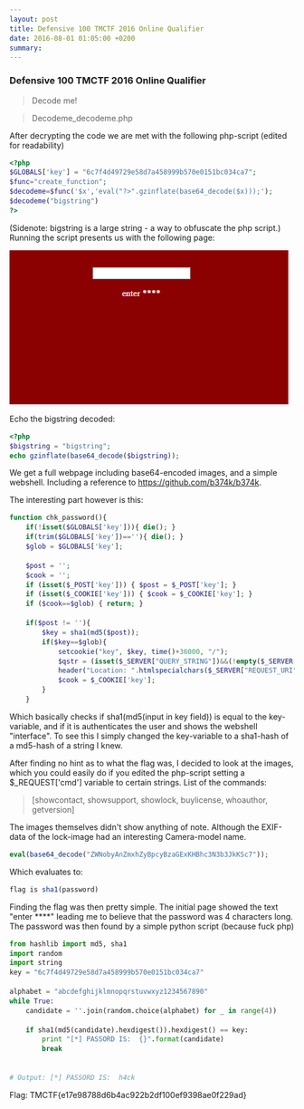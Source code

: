```yaml
---
layout: post
title: Defensive 100 TMCTF 2016 Online Qualifier
date: 2016-08-01 01:05:00 +0200
summary:
---
```



### Defensive 100 TMCTF 2016 Online Qualifier

> Decode me!

>Decodeme_decodeme.php

After decrypting the code we are met with the following php-script (edited for readability)
```php
<?php
$GLOBALS['key'] = "6c7f4d49729e58d7a458999b570e0151bc034ca7";
$func="create_function";
$decodeme=$func('$x','eval("?>".gzinflate(base64_decode($x)));');
$decodeme("bigstring")
?>
```

(Sidenote: bigstring is a large string - a way to obfuscate the php script.)
Running the script presents us with the following page:

![bilde1](https://github.com/ItemizeNTNU/ItemizeNTNU.github.io/blob/master/images/bilde1.PNG?raw=true)

Echo the bigstring decoded:
```php
<?php
$bigstring = "bigstring";
echo gzinflate(base64_decode($bigstring));
```

We get a full webpage including base64-encoded images, and a simple webshell. Including a reference to https://github.com/b374k/b374k.

The interesting part however is this:

```php
function chk_password(){
    if(!isset($GLOBALS['key'])){ die(); }
    if(trim($GLOBALS['key'])==''){ die(); }
    $glob = $GLOBALS['key'];

    $post = '';
    $cook = '';
    if (isset($_POST['key'])) { $post = $_POST['key']; }
    if (isset($_COOKIE['key'])) { $cook = $_COOKIE['key']; }
    if ($cook==$glob) { return; }

    if($post != ''){
	    $key = sha1(md5($post));
        if($key==$glob){
		    setcookie("key", $key, time()+36000, "/");
            $qstr = (isset($_SERVER["QUERY_STRING"])&&(!empty($_SERVER["QUERY_STRING"])))?"?".$_SERVER["QUERY_STRING"]:"";
		    header("Location: ".htmlspecialchars($_SERVER["REQUEST_URI"].$qstr, 2 | 1));
        	$cook = $_COOKIE['key'];
	    }
    }
```

Which basically checks if sha1(md5(input in key field)) is equal to the key-variable, and if it is authenticates the user and shows the webshell "interface". To see this I simply changed the key-variable to a sha1-hash of a md5-hash of a string I knew.

After finding no hint as to what the flag was, I decided to look at the images, which you could easily do if you edited the php-script setting a $_REQUEST['cmd'] variable to certain strings. List of the commands:

> [showcontact, showsupport, showlock, buylicense, whoauthor, getversion]

The images themselves didn't show anything of note. Although the EXIF-data of the lock-image had an interesting Camera-model name.

```php
eval(base64_decode("ZWNobyAnZmxhZyBpcyBzaGExKHBhc3N3b3JkKSc7"));
```

Which evaluates to:

```php
flag is sha1(password)
```

Finding the flag was then pretty simple. The initial page showed the text "enter ****" leading me to believe that the password was 4 characters long. The password was then found by a simple python script (because fuck php)

```python
from hashlib import md5, sha1
import random
import string
key = "6c7f4d49729e58d7a458999b570e0151bc034ca7"

alphabet = "abcdefghijklmnopqrstuvwxyz1234567890"
while True:
    candidate = ''.join(random.choice(alphabet) for _ in range(4))

    if sha1(md5(candidate).hexdigest()).hexdigest() == key:
        print "[*] PASSORD IS:  {}".format(candidate)
        break
        
        
# Output: [*] PASSORD IS:  h4ck
```

Flag: TMCTF{e17e98788d6b4ac922b2df100ef9398ae0f229ad}

